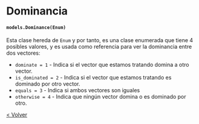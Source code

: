# Dominancia
#### `models.Dominance(Enum)`

Esta clase hereda de `Enum` y por tanto, es una clase enumerada que tiene 4 posibles valores, y es usada como referencia
para ver la dominancia entre dos vectores:
* `dominate = 1` - Indica si el vector que estamos tratando domina a otro vector.
* `is_dominated = 2` - Indica si el vector que estamos tratando es dominado por otro vector.
* `equals = 3` - Indica si ambos vectores son iguales
* `otherwise = 4` - Indica que ningún vector domina o es dominado por otro.

[< Volver](index.md)
